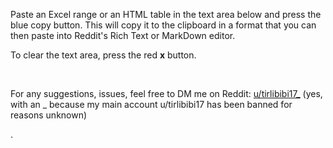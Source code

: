 Paste an Excel range or an HTML table in the text area below and press the blue copy button. This will copy it to the clipboard in a format that you can then paste into Reddit's Rich Text or MarkDown editor.

To clear the text area, press the red **x** button.

&nbsp;

For any suggestions, issues, feel free to DM me on Reddit: [u/tirlibibi17\_](http://www.reddit.com/message/compose/?to=tirlibibi17_) (yes, with an _ because my main account u/tirlibibi17 has been banned for reasons unknown)

.
